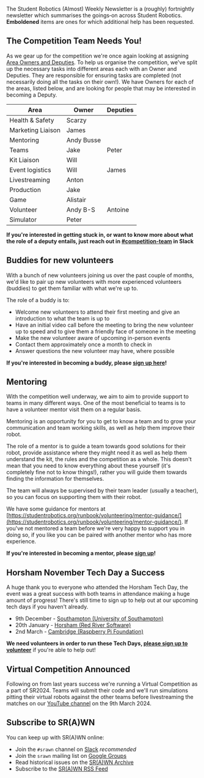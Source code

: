 The Student Robotics (Almost) Weekly Newsletter is a (roughly) fortnightly newsletter which summarises the goings‐on across Student Robotics. **Emboldened** items are ones for which additional help has been requested.

## The Competition Team Needs You!

As we gear up for the competition we're once again looking at assigning [Area Owners and Deputies](https://studentrobotics.org/runbook/programme/area-owners/). To help us organise the competition, we've split up the necessary tasks into different areas each with an Owner and Deputies. They are responsible for ensuring tasks are completed (not necessarily doing all the tasks on their own!). We have Owners for each of the areas, listed below, and are looking for people that may be interested in becoming a Deputy.

| Area | Owner | Deputies   |
|-----------------|----------------|----------|
| Health & Safety | Scarzy         |          |
| Marketing Liaison   | James          |          |
| Mentoring       | Andy Busse     |          |
| Teams           | Jake           | Peter    |
| Kit Liaison             | Will           |          |
| Event logistics | Will           | James    |
| Livestreaming   | Anton          |          |
| Production      | Jake           |          |
| Game            | Alistair       |          |
| Volunteer       | Andy B-S       | Antoine  |
| Simulator       | Peter          |          |

**If you're interested in getting stuck in, or want to know more about what the role of a deputy entails, just reach out in [#competition-team](https://studentrobotics.slack.com/archives/CBP7UL6RG) in Slack**

## Buddies for new volunteers

With a bunch of new volunteers joining us over the past couple of months, we'd like to pair up new volunteers with more experienced volunteers (buddies) to get them familiar with what we're up to.

The role of a buddy is to:
- Welcome new volunteers to attend their first meeting and give an introduction to what the team is up to
- Have an initial video call before the meeting to bring the new volunteer up to speed and to give them a friendly face of someone in the meeting
- Make the new volunteer aware of upcoming in-person events
- Contact them approximately once a month to check in
- Answer questions the new volunteer may have, where possible

**If you're interested in becoming a buddy, please [sign up here](https://forms.gle/cVpcHgPBf1fFKQVR7)!**

## Mentoring

With the competition well underway, we aim to aim to provide support to teams in many different ways. One of the most beneficial to teams is to have a volunteer mentor visit them on a regular basis.

Mentoring is an opportunity for you to get to know a team and to grow your communication and team working skills, as well as help them improve their robot.

The role of a mentor is to guide a team towards good solutions for their robot, provide assistance where they might need it as well as help them understand the kit, the rules and the competition as a whole. This doesn't mean that you need to know everything about these yourself (it's completely fine not to know things!), rather you will guide them towards finding the information for themselves.

The team will always be supervised by their team leader (usually a teacher), so you can focus on supporting them with their robot.

We have some guidance for mentors at [https://studentrobotics.org/runbook/volunteering/mentor-guidance/](https://studentrobotics.org/runbook/volunteering/mentor-guidance/). If you've not mentored a team before we're very happy to support you in doing so, if you like you can be paired with another mentor who has more experience.

**If you're interested in becoming a mentor, please [sign up](https://forms.gle/pigzfQ9LGZvrmjMu6)!**

## Horsham November Tech Day a Success

A huge thank you to everyone who attended the Horsham Tech Day, the event was a great success with both teams in attendance making a huge amount of progress! There's still time to sign up to help out at our upcoming tech days if you haven't already.

- 9th December - [Southampton (University of Southampton)](https://studentrobotics.org/events/sr2024/southampton-tech-day-december/)
- 20th January - [Horsham (Red River Software)](https://studentrobotics.org/events/sr2024/horsham-tech-day-january/)
- 2nd March - [Cambridge (Raspberry Pi Foundation)](https://studentrobotics.org/events/sr2024/cambridge-tech-day-march/)

 **We need volunteers in order to run these Tech Days, [please sign up to volunteer](https://forms.gle/at6jwKjNXznREFz89)** if you're able to help out!

## Virtual Competition Announced

Following on from last years success we're running a Virtual Competition as a part of SR2024. Teams will submit their code and we'll run simulations pitting their virtual robots against the other teams before livestreaming the matches on our [YouTube channel](https://youtube.com/live/hlfaQIfLaRg) on the 9th March 2024.

## Subscribe to SR(A)WN

You can keep up with SR(A)WN online:

- Join the `#srawn` channel on [Slack](https://app.slack.com/client/T0EEPF1LH/C01GBT8NMSN) _recommended_
- Join the `srawn` mailing list on [Google Groups](https://groups.google.com/g/srawn)
- Read historical issues on the [SR(A)WN Archive](https://studentrobotics.org/srawn)
- Subscribe to the [SR(A)WN RSS Feed](https://studentrobotics.org/srawn/rss.xml)
